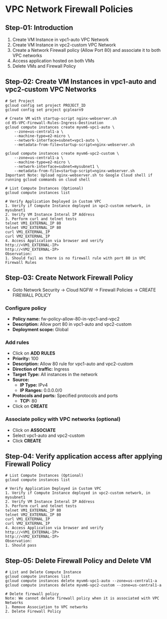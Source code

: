 # VPC Network Firewall Policies

## Step-01: Introduction
1. Create VM Instance in vpc1-auto VPC Network
2. Create VM Instance in vpc2-custom VPC Network
3. Create a Network Firewall policy (Allow Port 80) and associate it to both VPC networks
4. Access application hosted on both VMs
5. Delete VMs and Firewall Policy

## Step-02: Create VM Instances in vpc1-auto and vpc2-custom VPC Networks
```t
# Set Project 
gcloud config set project PROJECT_ID
gcloud config set project gcplearn9

# Create VM with startup-script nginx-webserver.sh 
cd 05-VPC-Firewall-Rules-Ingress-Destination
gcloud compute instances create myvm6-vpc1-auto \
    --zone=us-central1-a \
    --machine-type=e2-micro \
    --network-interface=subnet=vpc1-auto \
    --metadata-from-file=startup-script=nginx-webserver.sh

gcloud compute instances create myvm6-vpc2-custom \
    --zone=us-central1-a \
    --machine-type=e2-micro \
    --network-interface=subnet=mysubnet1 \
    --metadata-from-file=startup-script=nginx-webserver.sh
Important Note: Upload nginx-webserver.sh to Google Cloud shell if running gcloud commands on cloud shell

# List Compute Instances (Optional)
gcloud compute instances list   

# Verify Application Deployed in Custom VPC
1. Verify if Compute Instance deployed in vpc2-custom network, in mysubnet1
2. Verify VM Instance Interal IP Address
3. Perform curl and telnet tests
telnet VM1_EXTERNAL_IP 80
telnet VM2_EXTERNAL_IP 80
curl VM1_EXTERNAL_IP
curl VM2_EXTERNAL_IP
4. Access Application via browser and verify
http://<VM1_EXTERNAL-IP>
http://<VM2_EXTERNAL-IP>
Observation:
1. Should fail as there is no firewall rule with port 80 in VPC Firewall Rules
```

## Step-03: Create Network Firewall Policy
- Goto Network Security -> Cloud NGFW -> Firewall Policies -> CREATE FIREWALL POLICY
### Configure policy
- **Policy name:** fw-policy-allow-80-in-vpc1-and-vpc2
- **Description:** Allow port 80 in vpc1-auto and vpc2-custom
- **Deployment scope:** Global
### Add rules
- Click on **ADD RULES**
- **Priority:** 100
- **Description:** Allow 80 rule for vpc1-auto and vpc2-custom
- **Direction of traffic:** Ingress
- **Target Type:** All instances in the network
- **Source:** 
  - **IP Type:** IPv4
  - **IP Ranges:** 0.0.0.0/0
- **Protocols and ports:** Specified protocols and ports
  - **TCP:** 80  
- Click on **CREATE**
### Associate policy with VPC networks (optional)
- Click on **ASSOCIATE**
- Select vpc1-auto and vpc2-custom
- Click **CREATE**
  
## Step-04: Verify application access after applying Firewall Policy  
```t
# List Compute Instances (Optional)
gcloud compute instances list   

# Verify Application Deployed in Custom VPC
1. Verify if Compute Instance deployed in vpc2-custom network, in mysubnet1
2. Verify VM Instance Interal IP Address
3. Perform curl and telnet tests
telnet VM1_EXTERNAL_IP 80
telnet VM2_EXTERNAL_IP 80
curl VM1_EXTERNAL_IP
curl VM2_EXTERNAL_IP
4. Access Application via browser and verify
http://<VM1_EXTERNAL-IP>
http://<VM2_EXTERNAL-IP>
Observation:
1. Should pass
```

## Step-05: Delete Firewall Policy and Delete VM
```t
# List and Delete Compute Instance
gcloud compute instances list 
gcloud compute instances delete myvm6-vpc1-auto --zone=us-central1-a 
gcloud compute instances delete myvm6-vpc2-custom --zone=us-central1-a 

# Delete firewall policy
Note: We cannot delete firewall policy when it is associated with VPC Networks
1. Remove Association to VPC networks
2. Delete Firewall Policy
```
